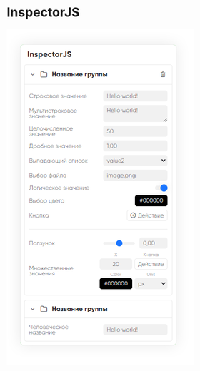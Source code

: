 # InspectorJS

![Иллюстрация к проекту](https://raw.githubusercontent.com/official-inso/InspectorJS/facaa80acb1c4b31bf1d5c6e3f32dff5a89ab24c/example/assets/screen.png)